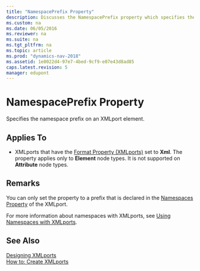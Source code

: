 ```yaml
---
title: "NamespacePrefix Property"
description: Discusses the NamespacePrefix property which specifies the namespace prefix on an XMLport element that is declared in the Namespaces Property.
ms.custom: na
ms.date: 06/05/2016
ms.reviewer: na
ms.suite: na
ms.tgt_pltfrm: na
ms.topic: article
ms.prod: "dynamics-nav-2018"
ms.assetid: 1e0022d4-97e7-4bed-9cf9-e07e43d8ad85
caps.latest.revision: 5
manager: edupont
---
```

# NamespacePrefix Property
Specifies the namespace prefix on an XMLport element.  
  
## Applies To  
  
-   XMLports that have the [Format Property \(XMLports\)](Format-Property--XMLports-.md) set to **Xml**. The property applies only to **Element** node types. It is not supported on **Attribute** node types.  
  
## Remarks  
 You can only set the property to a prefix that is declared in the [Namespaces Property](Namespaces-Property.md) of the XMLport.  
  
 For more information about namespaces with XMLports, see [Using Namespaces with XMLports](Using-Namespaces-with-XMLports.md).  
  
## See Also  
 [Designing XMLports](Designing-XMLports.md)   
 [How to: Create XMLports](How-to--Create-XMLports.md)